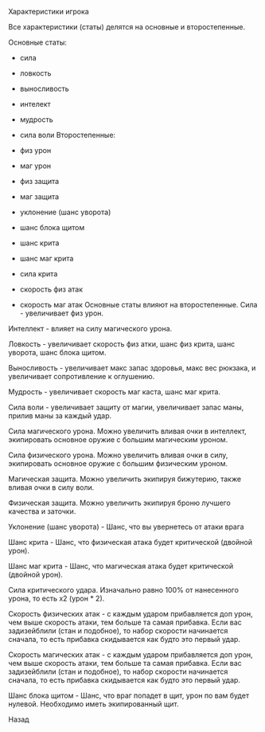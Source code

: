  Характеристики игрока

Все характеристики (статы) делятся на основные и второстепенные.

Основные статы:

- сила
- ловкость
- выносливость
- интелект
- мудрость
- сила воли
Второстепенные:

- физ урон
- маг урон
- физ защита
- маг защита
- уклонение (шанс уворота)
- шанс блока щитом
- шанс крита
- шанс маг крита
- сила крита
- скорость физ атак
- скорость маг атак
Основные статы влияют на второстепенные.
Сила - увеличивает физ урон.

Интеллект - влияет на силу магического урона.

Ловкость - увеличивает скорость физ атки, шанс физ крита, шанс уворота, шанс блока щитом.

Выносливость - увеличивает макс запас здоровья, макс вес рюкзака, и увеличивает сопротивление к оглушению.

Мудрость - увеличивает скорость маг каста, шанс маг крита.

Сила воли - увеличивает защиту от магии, увеличивает запас маны, прилив маны за каждый удар.

Сила магического урона. Можно увеличить вливая очки в интеллект, экипировать основное оружие с большим магическим уроном.

Сила физического урона. Можно увеличить вливая очки в силу, экипировать основное оружие с большим физическим уроном.

Магическая защита. Можно увеличить экипируя бижутерию, также вливая очки в силу воли.

Физическая защита. Можно увеличить экипируя броню лучшего качества и заточки.

Уклонение (шанс уворота) - Шанс, что вы увернетесь от атаки врага

Шанс крита - Шанс, что физическая атака будет критической (двойной урон).

Шанс маг крита - Шанс, что магическая атака будет критической (двойной урон).

Сила критического удара. Изначально равно 100% от нанесенного урона, то есть х2 (урон * 2).

Скорость физических атак - с каждым ударом прибавляется доп урон, чем выше скорость атаки, тем больше та самая прибавка. Если вас задизейблили (стан и подобное), то набор скорости начинается сначала, то есть прибавка скидывается как будто это первый удар.

Скорость магических атак - с каждым ударом прибавляется доп урон, чем выше скорость атаки, тем больше та самая прибавка. Если вас задизейблили (стан и подобное), то набор скорости начинается сначала, то есть прибавка скидывается как будто это первый удар.

Шанс блока щитом - Шанс, что враг попадет в щит, урон по вам будет нулевой. Необходимо иметь экипированный щит.

Назад
